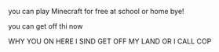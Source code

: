 you can play Minecraft for free at school or home bye!

you can get off thi now

WHY YOU ON HERE I SIND GET OFF MY LAND OR I CALL COP
